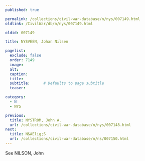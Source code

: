 ```yaml
---
published: true

permalink: /collections/civil-war-database/n/nys/007149.html
oldlink: /CivilWar/db/n/nys/007149.html

oldid: 007149

title: NYSVEEN, Johan Nilsen

pagelist:
  exclude: false
  order: 7149
  image: 
  alt:
  caption:
  title:
  subtitle:      # Defaults to page subtitle
  teaser:

category: 
  - N 
  - NYS

previous:
  title: NYSTROM, John A.
  url: /collections/civil-war-database/n/nys/007148.html  
next:
  title: N&AElig;S
  url: /collections/civil-war-database/n/ns/007150.html   
---
```

See NILSON, John